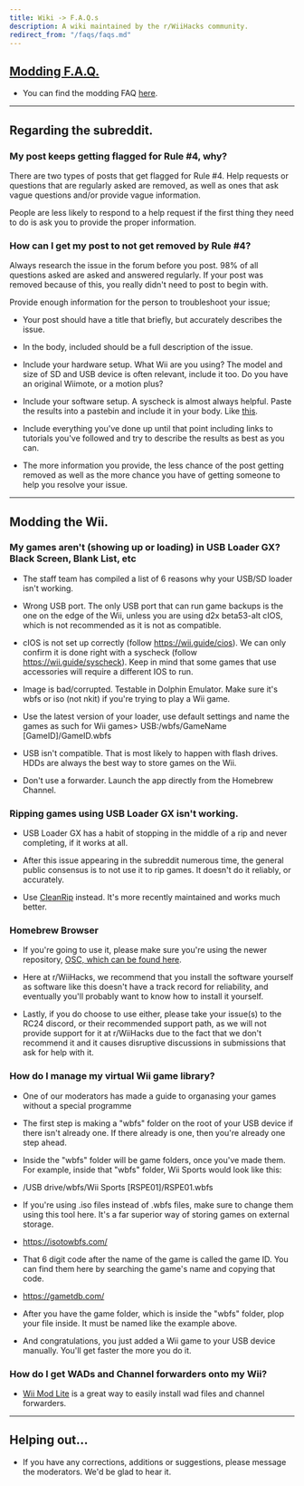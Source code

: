 ```yaml
---
title: Wiki -> F.A.Q.s
description: A wiki maintained by the r/WiiHacks community.
redirect_from: "/faqs/faqs.md"
---
```


## [Modding F.A.Q.](./modding.md)

  * You can find the modding FAQ [here](./modding.md).

----

## Regarding the subreddit.

### My post keeps getting flagged for Rule #4, why?

  There are two types of posts that get flagged for Rule #4. Help requests or questions that are regularly asked are removed, as well as ones that ask vague questions and/or provide vague information.

  People are less likely to respond to a help request if the first thing they need to do is ask you to provide the proper information.

### How can I get my post to not get removed by Rule #4?

  Always research the issue in the forum before you post. 98% of all questions asked are asked and answered regularly. If your post was removed because of this, you really didn't need to post to begin with.

  Provide enough information for the person to troubleshoot your issue;

  * Your post should have a title that briefly, but accurately describes the issue.
  
  * In the body, included should be a full description of the issue.
  
  * Include your hardware setup. What Wii are you using? The model and size of SD and USB device is often relevant, include it too. Do you have an original Wiimote, or a motion plus?
  
  * Include your software setup. A syscheck is almost always helpful. Paste the results into a pastebin and include it in your body. Like [this](https://pastebin.com/agpxtvXz).
  
  * Include everything you've done up until that point including links to tutorials you've followed and try to describe the results as best as you can.
  
  * The more information you provide, the less chance of the post getting removed as well as the more chance you have of getting someone to help you resolve your issue.

----

## Modding the Wii.

### My games aren't (showing up or loading) in USB Loader GX? Black Screen, Blank List, etc

  * The staff team has compiled a list of 6 reasons why your USB/SD loader isn't working.

  * Wrong USB port. The only USB port that can run game backups is the one on the edge of the Wii, unless you are using d2x beta53-alt cIOS, which is not recommended as it is not as compatible.

  * cIOS is not set up correctly (follow https://wii.guide/cios). We can only confirm it is done right with a syscheck (follow https://wii.guide/syscheck). Keep in mind that some games that use accessories will require a different IOS to run.

  * Image is bad/corrupted. Testable in Dolphin Emulator. Make sure it's wbfs or iso (not nkit) if you're trying to play a Wii game.

  * Use the latest version of your loader, use default settings and name the games as such for Wii games> USB:/wbfs/GameName [GameID]/GameID.wbfs

  * USB isn't compatible. That is most likely to happen with flash drives. HDDs are always the best way to store games on the Wii.

  * Don't use a forwarder. Launch the app directly from the Homebrew Channel.

### Ripping games using USB Loader GX isn't working.

  * USB Loader GX has a habit of stopping in the middle of a rip and never completing, if it works at all.

  * After this issue appearing in the subreddit numerous time, the general public consensus is to not use it to rip games. It doesn't do it reliably, or accurately.
  
  * Use [CleanRip](https://wii.guide/cleanrip) instead. It's more recently maintained and works much better.

### Homebrew Browser

  * If you're going to use it, please make sure you're using the newer repository, [OSC, which can be found here](https://oscwii.org).
  
  * Here at r/WiiHacks, we recommend that you install the software yourself as software like this doesn't have a track record for reliability, and eventually you'll probably want to know how to install it yourself.

  * Lastly, if you do choose to use either, please take your issue(s) to the RC24 discord, or their recommended support path, as we will not provide support for it at r/WiiHacks due to the fact that we don't recommend it and it causes disruptive discussions in submissions that ask for help with it.

### How do I manage my virtual Wii game library?

  * One of our moderators has made a guide to organasing your games without a special programme

  * The first step is making a "wbfs" folder on the root of your USB device if there isn't already one. If there already is one, then you're already one step ahead.

  * Inside the "wbfs" folder will be game folders, once you've made them. For example, inside that "wbfs" folder, Wii Sports would look like this:

  * /USB drive/wbfs/Wii Sports [RSPE01]/RSPE01.wbfs

  * If you're using .iso files instead of .wbfs files, make sure to change them using this tool here. It's a far superior way of storing games on external storage.

  * https://isotowbfs.com/

  * That 6 digit code after the name of the game is called the game ID. You can find them here by searching the game's name and copying that code.

  * https://gametdb.com/

  * After you have the game folder, which is inside the "wbfs" folder, plop your file inside. It must be named like the example above.

  * And congratulations, you just added a Wii game to your USB device manually. You'll get faster the more you do it.

### How do I get WADs and Channel forwarders onto my Wii?

  * [Wii Mod Lite](https://wii.guide/wiimodlite) is a great way to easily install wad files and channel forwarders.

----

## Helping out...

  * If you have any corrections, additions or suggestions, please message the moderators. We'd be glad to hear it.
